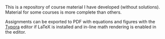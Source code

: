 This is a repository of course material I have developed (without solutions). Material for some courses is more complete than others.

Assignments can be exported to PDF with equations and figures with the [Typora](http://typora.io) editor if LaTeX is installed and in-line math rendering is enabled in the editor.
